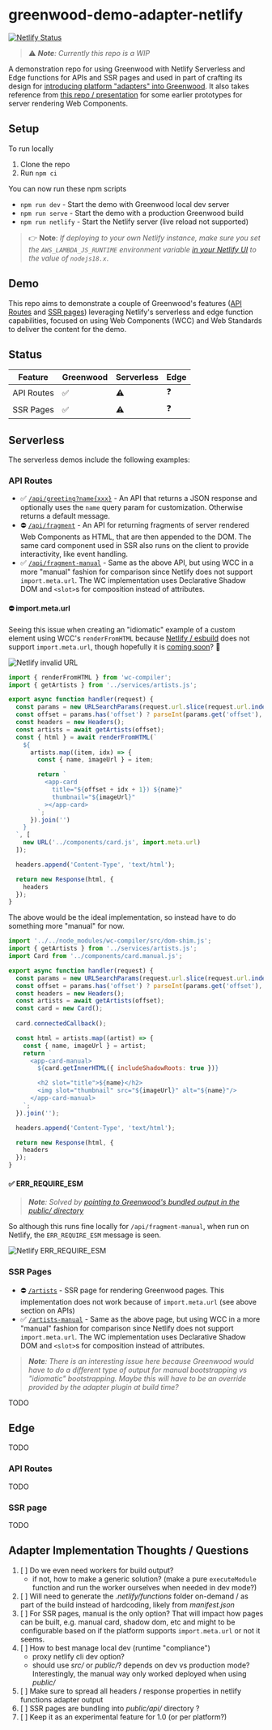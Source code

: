 # greenwood-demo-adapter-netlify

[![Netlify Status](https://api.netlify.com/api/v1/badges/7ad371a0-a026-423f-8a92-73b762975cc6/deploy-status)](https://app.netlify.com/sites/harmonious-gaufre-bb14cf/deploys)

> ⚠️ _**Note**: Currently this repo is a WIP_

A demonstration repo for using Greenwood with Netlify Serverless and Edge functions for APIs and SSR pages and used in part of crafting its design for [introducing platform "adapters" into Greenwood](https://github.com/ProjectEvergreen/greenwood/issues/1008).  It also takes reference from [this repo / presentation](https://github.com/thescientist13/web-components-at-the-edge/) for some earlier prototypes for server rendering Web Components.

## Setup

To run locally
1. Clone the repo
1. Run `npm ci`

You can now run these npm scripts
- `npm run dev` - Start the demo with Greenwood local dev server
- `npm run serve` - Start the demo with a production Greenwood build
- `npm run netlify` - Start the Netlify server (live reload not supported)

> 👉 **Note**: _If deploying to your own Netlify instance, make sure you set the `AWS_LAMBDA_JS_RUNTIME` environment variable [in your Netlify UI](https://answers.netlify.com/t/aws-lambda-js-runtime-nodejs14-x/32161/2) to the value of  `nodejs18.x`_.

## Demo

This repo aims to demonstrate a couple of Greenwood's features ([API Routes](https://www.greenwoodjs.io/docs/api-routes/) and [SSR pages](https://www.greenwoodjs.io/docs/server-rendering/#routes)) leveraging Netlify's serverless and edge function capabilities, focused on using Web Components (WCC) and Web Standards to deliver the content for the demo.

## Status

|Feature    |Greenwood |Serverless|Edge|
|---------- |----------|----------|----|
|API Routes |   ✅     |  ⚠️       | ❓ |
|SSR Pages  |   ✅     |  ⚠️       | ❓ |

## Serverless

The serverless demos include the following examples:

### API Routes

- ✅ [`/api/greeting?name{xxx}`](https://harmonious-gaufre-bb14cf.netlify.app/api/greeting) - An API that returns a JSON response and optionally uses the `name` query param for customization.  Otherwise returns a default message.
- ⛔ [`/api/fragment`](https://harmonious-gaufre-bb14cf.netlify.app/api/fragment) - An API for returning fragments of server rendered Web Components as HTML, that are then appended to the DOM.  The same card component used in SSR also runs on the client to provide interactivity, like event handling.
- ✅ [`/api/fragment-manual`](https://harmonious-gaufre-bb14cf.netlify.app/api/fragment-manual) - Same as the above API, but using WCC in a more "manual" fashion for comparison since Netlify does not support `import.meta.url`.  The WC implementation uses Declarative Shadow DOM and `<slot>`s for composition instead of attributes.

####  ⛔ import.meta.url

Seeing this issue when creating an "idiomatic" example of a custom element using WCC's `renderFromHTML` because [Netlify / esbuild](https://github.com/evanw/esbuild/issues/795) does not support `import.meta.url`, though hopefully it is [coming soon](https://github.com/evanw/esbuild/pull/2508 )? 🥺

![Netlify invalid URL](./netlify-invalid-url.png)

```js
import { renderFromHTML } from 'wc-compiler';
import { getArtists } from '../services/artists.js';

export async function handler(request) {
  const params = new URLSearchParams(request.url.slice(request.url.indexOf('?')));
  const offset = params.has('offset') ? parseInt(params.get('offset'), 10) : null;
  const headers = new Headers();
  const artists = await getArtists(offset);
  const { html } = await renderFromHTML(`
    ${
      artists.map((item, idx) => {
        const { name, imageUrl } = item;

        return `
          <app-card
            title="${offset + idx + 1}) ${name}"
            thumbnail="${imageUrl}"
          ></app-card>
        `;
      }).join('')
    }
  `, [
    new URL('../components/card.js', import.meta.url)
  ]);

  headers.append('Content-Type', 'text/html');

  return new Response(html, {
    headers
  });
}
```

The above would be the ideal implementation, so instead have to do something more "manual" for now.
```js
import '../../node_modules/wc-compiler/src/dom-shim.js';
import { getArtists } from '../services/artists.js';
import Card from '../components/card.manual.js';

export async function handler(request) {
  const params = new URLSearchParams(request.url.slice(request.url.indexOf('?')));
  const offset = params.has('offset') ? parseInt(params.get('offset'), 10) : null;
  const headers = new Headers();
  const artists = await getArtists(offset);
  const card = new Card();
  
  card.connectedCallback();

  const html = artists.map((artist) => {
    const { name, imageUrl } = artist;
    return `
      <app-card-manual>
        ${card.getInnerHTML({ includeShadowRoots: true })}

        <h2 slot="title">${name}</h2>
        <img slot="thumbnail" src="${imageUrl}" alt="${name}"/>
      </app-card-manual>
    `;
  }).join('');

  headers.append('Content-Type', 'text/html');

  return new Response(html, {
    headers
  });
}
```

####  ✅ ERR_REQUIRE_ESM

> _**Note**: Solved by [pointing to Greenwood's bundled output in the _public/_ directory](https://github.com/ProjectEvergreen/greenwood-demo-adapter-netlify/pull/1)_

So although this runs fine locally for `/api/fragment-manual`, when run on Netlify, the `ERR_REQUIRE_ESM` message is seen.

![Netlify ERR_REQUIRE_ESM](./netlify-err-require-esm.png)

### SSR Pages

-  ⛔ [`/artists`](https://harmonious-gaufre-bb14cf.netlify.app/artists) - SSR page for rendering Greenwood pages.  This implementation does not work because of `import.meta.url` (see above section on APIs)
- ✅ [`/artists-manual`](https://harmonious-gaufre-bb14cf.netlify.app/artists-manual) - Same as the above page, but using WCC in a more "manual" fashion for comparison since Netlify does not support `import.meta.url`.  The WC implementation uses Declarative Shadow DOM and `<slot>`s for composition instead of attributes.

> _**Note**: There is an interesting issue here because Greenwood would have to do a different type of output for manual bootstrapping vs "idiomatic" bootstrapping.  Maybe this will have to be an override provided by the adapter plugin at build time?_

TODO

## Edge

TODO

### API Routes

TODO

### SSR page

TODO

## Adapter Implementation Thoughts / Questions
1. [ ] Do we even need workers for build output?
    - if not, how to make a generic solution?  (make a pure `executeModule` function and run the worker ourselves when needed in dev mode?)
1. [ ] Will need to generate the _.netlify/functions_ folder on-demand / as part of the build instead of hardcoding, likely from _manifest.json_
1. [ ] For SSR pages, manual is the only option?  That will impact how pages can be built, e.g. manual card, shadow dom, etc and might to be configurable based on if the platform supports `import.meta.url` or not it seems.
1. [ ] How to best manage local dev (runtime "compliance")
    - proxy netlify cli dev option?
    - should use _src/_ or _public/_?  depends on dev vs production mode?  Interestingly, the manual way only worked deployed when using _public/_
1. [ ] Make sure to spread all headers / response properties in netlify functions adapter output
1. [ ] SSR pages are bundling into _public/api/_ directory ? 
1. [ ] Keep it as an experimental feature for 1.0 (or per platform?)